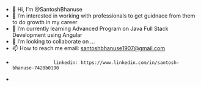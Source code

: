 - 👋 Hi, I’m @SantoshBhanuse
- 👀 I’m interested in working with professionals to get  guidnace from them to do growth in my career 
- 🌱 I’m currently learning Advanced Program on Java Full Stack Development using Angular
- 💞️ I’m looking to collaborate on ...
- 📫 How to reach me email: santoshbhanuse1907@gmail.com
-                    linkedin: https://www.linkedin.com/in/santosh-bhanuse-7420b0190
-                    

<!---
SantoshBhanuse/SantoshBhanuse is a ✨ special ✨ repository because its `README.md` (this file) appears on your GitHub profile.
You can click the Preview link to take a look at your changes.
--->
